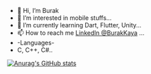 - 👋 Hi, I’m Burak
- 👀 I’m interested in mobile stuffs...
- 🌱 I’m currently learning Dart, Flutter, Unity...
- 📫 How to reach me [LinkedIn @BurakKaya](https://www.linkedin.com/in/burak-kaya-ab4025148/) ...
- -Languages- 
- C, C++, C#..

[![Anurag's GitHub stats](https://github-readme-stats.vercel.app/api?username=burakkayya)](https://github.com/anuraghazra/github-readme-stats)

<!---
burakkayya/burakkayya is a ✨ special ✨ repository because its `README.md` (this file) appears on your GitHub profile.
You can click the Preview link to take a look at your changes.
--->
